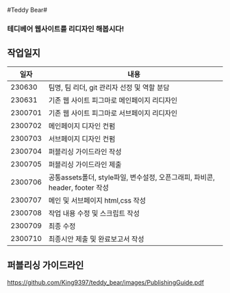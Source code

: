 #Teddy Bear#
### 테디베어 웹사이트를 리디자인 해봅시다! ###

## 작업일지 ##
일자              | 내용
------------- | -------------
230630         | 팀명, 팀 리더,  git 관리자 선정 및 역할 분담
230631         | 기존 웹 사이트 피그마로 메인페이지 리디자인
2300701      | 기존 웹 사이트 피그마로 서브페이지 리디자인
2300702      | 메인페이지 디자인 컨펌
2300703      | 서브페이지 디자인 컨펌
2300704      | 퍼블리싱 가이드라인 작성
2300705      | 퍼블리싱 가이드라인 제출
2300706      | 공통assets폴더, style파일, 변수설정, 오픈그래피, 파비콘, header, footer 작성
2300707      | 메인 및 서브페이지 html,css 작성
2300708      | 작업 내용 수정 및 스크립트 작성
2300709      | 최종 수정
2300710      | 최종시안 제출 및 완료보고서 작성

## 퍼블리싱 가이드라인 ##
https://github.com/King9397/teddy_bear/images/PublishingGuide.pdf
